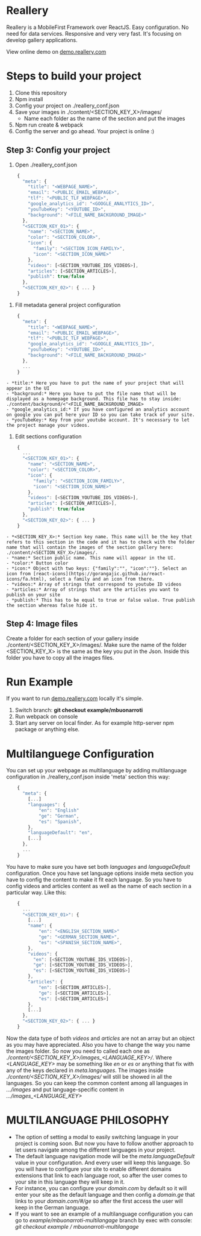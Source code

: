# Reallery
Reallery is a MobileFirst Framework over ReactJS. Easy configuration. No need for data services. Responsive and very very fast. It's focusing on develop gallery applications.


  View online demo on [demo.reallery.com](http://www.demo.reallery.com/)


# Steps to build your project
1. Clone this repository
1. Npm install
1. Config your project on ./reallery_conf.json
1. Save your images in ./content/<SECTION_KEY_X>/images/
    - Name each folder as the name of the section and put the images
1. Npm run create & webpack
1. Config the server and go ahead. Your project is online :)


## Step 3: Config your project
1. Open ./reallery_conf.json
```javascript
    {
      "meta": {
        "title": "<WEBPAGE_NAME>",
        "email": "<PUBLIC_EMAIL_WEBPAGE>",
        "tlf": "<PUBLIC_TLF_WEBPAGE>",
        "google_analytics_id": "<GOOGLE_ANALYTICS_ID>",
        "youTubeKey": "<YOUTUBE_ID>",
        "background": "<FILE_NAME_BACKGROUND_IMAGE>"
      },
      "<SECTION_KEY_01>": {
        "name": "<SECTION_NAME>",
        "color": "<SECTION_COLOR>",
        "icon": {
          "family": "<SECTION_ICON_FAMILY>",
          "icon": "<SECTION_ICON_NAME>"
        },
        "videos": [<SECTION_YOUTUBE_IDS_VIDEOS>],
        "articles": [<SECTION_ARTICLES>],
        "publish": true/false
      },
      "<SECTION_KEY_02>": { ... }
    }

```

1. Fill metadata general project configuration
```javascript
    {
      "meta": {
        "title": "<WEBPAGE_NAME>",
        "email": "<PUBLIC_EMAIL_WEBPAGE>",
        "tlf": "<PUBLIC_TLF_WEBPAGE>",
        "google_analytics_id": "<GOOGLE_ANALYTICS_ID>",
        "youTubeKey": "<YOUTUBE_ID>",
        "background": "<FILE_NAME_BACKGROUND_IMAGE>"
      },
      ...
    }

```

    - *title:* Here you have to put the name of your project that will appear in the UI
    - *background:* Here you have to put the file name that will be displayed as a homepage background. This file has to stay inside:  ./content/background/<"<FILE_NAME_BACKGROUND_IMAGE>
    - *google_analytics_id:* If you have configured an analytics account on google you can put here your ID so you can take track of your site.
    - *youTubeKey:* Key from your youtube account. It's necessary to let the project manage your videos.

1. Edit sections configuration

```javascript
    {
      ...
      "<SECTION_KEY_01>": {
        "name": "<SECTION_NAME>",
        "color": "<SECTION_COLOR>",
        "icon": {
          "family": "<SECTION_ICON_FAMILY>",
          "icon": "<SECTION_ICON_NAME>"
        },
        "videos": [<SECTION_YOUTUBE_IDS_VIDEOS>],
        "articles": [<SECTION_ARTICLES>],
        "publish": true/false
      },
      "<SECTION_KEY_02>": { ... }
    }

```

    - *<SECTION_KEY_X>:* Section key name. This name will be the key that refers to this section in the code and it has to check with the folder name that will contain the images of the section gallery here: ./content/<SECTION_KEY_X>/images/.
    - *name:* Section public name. This name will appear in the UI.
    - *color:* Button color
    - *icon:* Object with two keys: {"family":"", "icon":""}. Select an icon from [react-icons](https://gorangajic.github.io/react-icons/fa.html), select a family and an icon from there.
    - *videos:* Array of strings that correspond to youtube ID videos
    - *articles:* Array of strings that are the articles you want to publish on your site
    - *publish:* This has to be equal to true or false value. True publish the section whereas false hide it.


## Step 4: Image files

Create a folder for each section of your gallery inside ./content/<SECTION_KEY_X>/images/. Make sure the name of the folder <SECTION_KEY_X> is the same as the key you put in the Json. Inside this folder you have to copy all the images files.

# Run Example
If you want to run [demo.reallery.com](http://www.demo.reallery.com/) locally it's simple.
1. Switch branch: **git checkout example/mbuonarroti**
1. Run webpack on console
1. Start any server on local finder. As for example http-server npm package or anything else.

# Multilanguege Configuration

You can set up your webpage as multilanguage by adding multilanguage configuration in ./reallery_conf.json inside 'meta' section this way:

```javascript
    {
      "meta": {
        [...]
        "languages": {
            "en": "English"
            "ge": "German",
            "es": "Spanish",
        },
        "languageDefault": "en",
        [...]
      },
      ...
    }

```

You have to make sure you have set both *languages* and *languageDefault* configuration.
Once you have set language options inside meta section you have to config the content to make it fit each language. So you have to config  videos and articles content as well as the name of each section in a particular way.
Like this:


```javascript
    {
      ...
      "<SECTION_KEY_01>": {
        [...]
        "name": {
            "en": "<ENGLISH_SECTION_NAME>"
            "ge": "<GERMAN_SECTION_NAME>",
            "es": "<SPANISH_SECTION_NAME>",
        },
        "videos": {
          "en": [<SECTION_YOUTUBE_IDS_VIDEOS>],
          "ge": [<SECTION_YOUTUBE_IDS_VIDEOS>],
          "es": [<SECTION_YOUTUBE_IDS_VIDEOS>]
        },
        "articles": {
            "en": [<SECTION_ARTICLES>],
            "ge": [<SECTION_ARTICLES>],
            "es": [<SECTION_ARTICLES>]
        },
        [...]
      },
      "<SECTION_KEY_02>": { ... }
    }

```


Now the data type of both *videos* and *articles* are not an array but an object as you may have appreciated. Also you have to change the way you name the images folder. So now you need to called each one as *./content/<SECTION_KEY_X>/images_<LANGUAGE_KEY>/*.
Where *<LANGUAGE_KEY>* may be something like *en* or *es* or anything that fix with any of the keys declared in *meta.languages*. The images inside *./content/<SECTION_KEY_X>/images/* will still be showed in all the languages. So you can keep the common content among all languages in *.../images* and put language-specific content in *.../images_<LANGUAGE_KEY>*

# MULTILANGUAGE PHILOSOPHY

- The option of setting a modal to easily switching language in your project is coming soon. But now you have to follow another approach to let users navigate among the different languages in your project.
- The default language navigation mode will be the *meta.languageDefault* value in your configuration. And every user will keep this language. So you will have to configure your site to enable different domains extensions that link to each language root, so after the user comes to your site in this language they will keep in it.
- For instance, you can configure your *domain.com* by default so it will enter your site as the default language and then config a *domain.ge* that links to your *domain.com/#/ge* so after the first access the user will keep in the German language.
- If you want to see an example of a multilanguage configuration you can go to *example/mbuonarroti-multilangage* branch by exec with console: *git checkout example / mbuonarroti-multilangage*